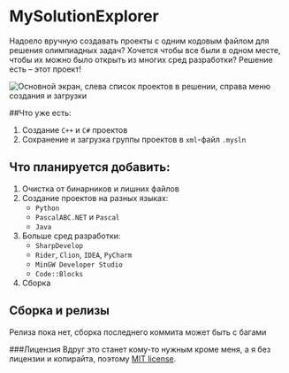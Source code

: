 # MySolutionExplorer
Надоело вручную создавать проекты с одним кодовым файлом для решения олимпиадных задач? Хочется чтобы все были в одном месте, чтобы их можно было открыть из многих сред разработки? Решение есть – этот проект!

![Основной экран, слева список проектов в решении, справа меню создания и загрузки](http://i.imgur.com/I9xr5Ef.png/)

##Что уже есть:
 1. Создание `C++` и `C#` проектов
 2. Сохранение и загрузка группы проектов в `xml`-файл `.mysln`

## Что планируется добавить:
1. Очистка от бинарников и лишних файлов
2. Создание проектов на разных языках:
     - `Python`
     - `PascalABC.NET` и `Pascal`
     - `Java`
3. Больше сред разработки:
     - `SharpDevelop`
     - `Rider`, `Clion`, `IDEA`, `PyCharm`
     - `MinGW Developer Studio`
     - `Code::Blocks`
4. Сборка
 
## Сборка и релизы
Релиза пока нет, сборка последнего коммита может быть с багами

###Лицензия
Вдруг это станет кому-то нужным кроме меня, а я без лицензии и копирайта, поэтому [MIT license](LICENSE).
